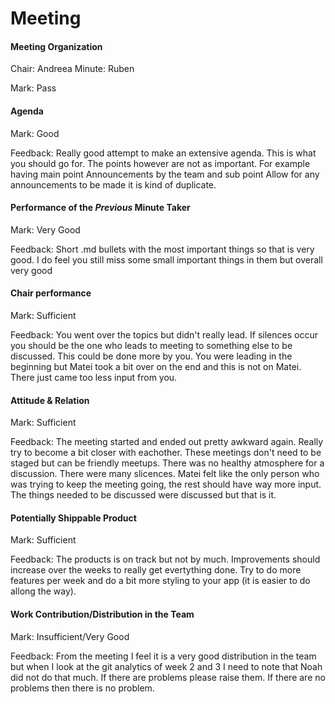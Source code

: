 # Meeting

#### Meeting Organization

Chair: Andreea
Minute: Ruben

Mark: Pass


#### Agenda 

Mark: Good

Feedback: Really good attempt to make an extensive agenda. This is what you should go for. The points however are not as important. For example having main point Announcements by the team and sub point Allow for any announcements to be made it is kind of duplicate. 


#### Performance of the *Previous* Minute Taker

Mark: Very Good

Feedback: Short .md bullets with the most important things so that is very good. I do feel you still miss some small important things in them but overall very good


#### Chair performance

Mark: Sufficient

Feedback: You went over the topics but didn't really lead. If silences occur you should be the one who leads to meeting to something else to be discussed. This could be done more by you. You were leading in the beginning but Matei took a bit over on the end and this is not on Matei. There just came too less input from you. 


#### Attitude & Relation

Mark: Sufficient

Feedback: The meeting started and ended out pretty awkward again. Really try to become a bit closer with eachother. These meetings don't need to be staged but can be friendly meetups. There was no healthy atmosphere for a discussion. There were many slicences. Matei felt like the only person who was trying to keep the meeting going, the rest should have way more input. The things needed to be discussed were discussed but that is it. 


#### Potentially Shippable Product

Mark: Sufficient

Feedback: The products is on track but not by much. Improvements should increase over the weeks to really get evertything done. Try to do more features per week and do a bit more styling to your app (it is easier to do allong the way).


#### Work Contribution/Distribution in the Team

Mark: Insufficient/Very Good

Feedback: From the meeting I feel it is a very good distribution in the team but when I look at the git analytics of week 2 and 3 I need to note that Noah did not do that much. If there are problems please raise them. If there are no problems then there is no problem. 


